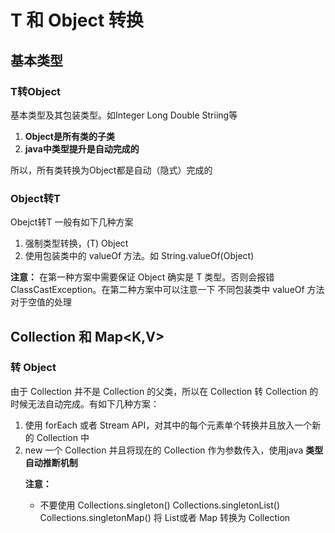 # T 和 Object 转换

## 基本类型

### T转Object

基本类型及其包装类型。如Integer Long Double Striing等

1. **Object是所有类的子类**
2. **java中类型提升是自动完成的**

所以，所有类转换为Object都是自动（隐式）完成的

### Object转T

Obejct转T 一般有如下几种方案

1. 强制类型转换，(T) Object
2. 使用包装类中的 valueOf 方法。如 String.valueOf(Object)

**注意：** 在第一种方案中需要保证 Object 确实是 T 类型。否则会报错 ClassCastException。在第二种方案中可以注意一下 不同包装类中 valueOf 方法对于空值的处理



## Collection<T> 和 Map<K,V>

### 转 Object

由于 Collection<Object> 并不是 Collection<String> 的父类，所以在 Collection<String> 转 Collection<Object> 的时候无法自动完成。有如下几种方案：

1. 使用 forEach 或者 Stream API，对其中的每个元素单个转换并且放入一个新的 Collection<Object>  中
2. new 一个 Collection 并且将现在的 Collection<T> 作为参数传入，使用java **类型自动推断机制**

**注意：** 

- 不要使用 Collections.singleton() Collections.singletonList() Collections.singletonMap() 将 List或者 Map 转换为 Collection<Object> 或者 Map<Object,Object>。因为这样会得到一个 **固定长度为1 不可变 的单例对象** 。传入的是 new 的对象或者 有数据的对象，都会变成**固定长度为1**，其余数据会丢失。

### 解决

该问题 应该使用 **泛型类型** 解决